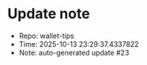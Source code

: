 ﻿# Update note
- Repo: wallet-tips
- Time: 2025-10-13 23:29:37.4337822
- Note: auto-generated update #23
